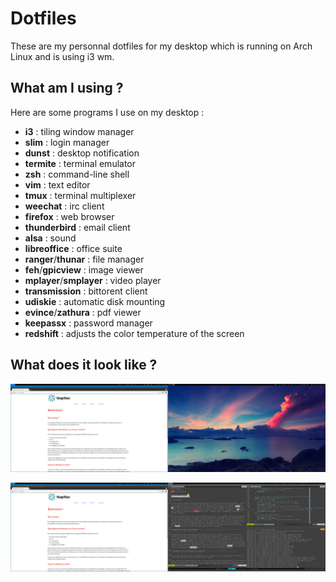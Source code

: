 # Dotfiles

These are my personnal dotfiles for my desktop which is running on Arch Linux and is using i3 wm.

## What am I using ?

Here are some programs I use on my desktop :

   - **i3** : tiling window manager
   - **slim** : login manager
   - **dunst** : desktop notification
   - **termite** : terminal emulator
   - **zsh** : command-line shell
   - **vim** : text editor
   - **tmux** : terminal multiplexer
   - **weechat** : irc client
   - **firefox** : web browser
   - **thunderbird** : email client
   - **alsa** : sound
   - **libreoffice** : office suite
   - **ranger**/**thunar** : file manager
   - **feh**/**gpicview** : image viewer
   - **mplayer**/**smplayer** : video player
   - **transmission** : bittorent client
   - **udiskie** : automatic disk mounting
   - **evince**/**zathura** : pdf viewer
   - **keepassx** : password manager
   - **redshift** : adjusts the color temperature of the screen

## What does it look like ?

![Firefox (and Thunderbird in the background)](/img/firefox.png)

![Firefox (and Thunderbird in the background), with my tmux session and vim](/img/firefox_tmux_vim.png)
